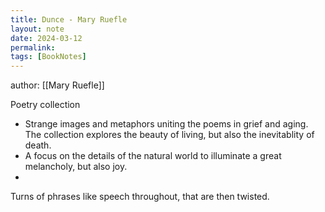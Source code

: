 ```yaml
---
title: Dunce ‐ Mary Ruefle
layout: note
date: 2024-03-12
permalink:
tags: [BookNotes]
---
```


author: [[Mary Ruefle]]

Poetry collection

- Strange images and metaphors uniting the poems in grief and aging. The collection explores the beauty of living, but also the inevitablity of death.
- A focus on the details of the natural world to illuminate a great melancholy, but also joy. 
- 
Turns of phrases like speech throughout, that are then twisted. 
